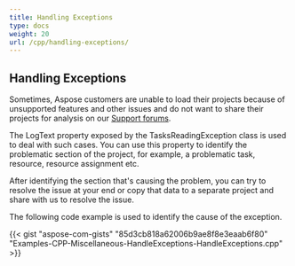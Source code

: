 ```yaml
---
title: Handling Exceptions
type: docs
weight: 20
url: /cpp/handling-exceptions/
---
```


## **Handling Exceptions**
Sometimes, Aspose customers are unable to load their projects because of unsupported features and other issues and do not want to share their projects for analysis on our [Support forums](https://forum.aspose.com/c/tasks).

The LogText property exposed by the TasksReadingException class is used to deal with such cases. You can use this property to identify the problematic section of the project, for example, a problematic task, resource, resource assignment etc.

After identifying the section that's causing the problem, you can try to resolve the issue at your end or copy that data to a separate project and share with us to resolve the issue.

The following code example is used to identify the cause of the exception.

{{< gist "aspose-com-gists" "85d3cb818a62006b9ae8f8e3eaab6f80" "Examples-CPP-Miscellaneous-HandleExceptions-HandleExceptions.cpp" >}}
